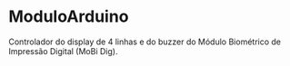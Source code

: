 # ModuloArduino
Controlador do display de 4 linhas e do buzzer do Módulo Biométrico de Impressão Digital (MoBi Dig).
